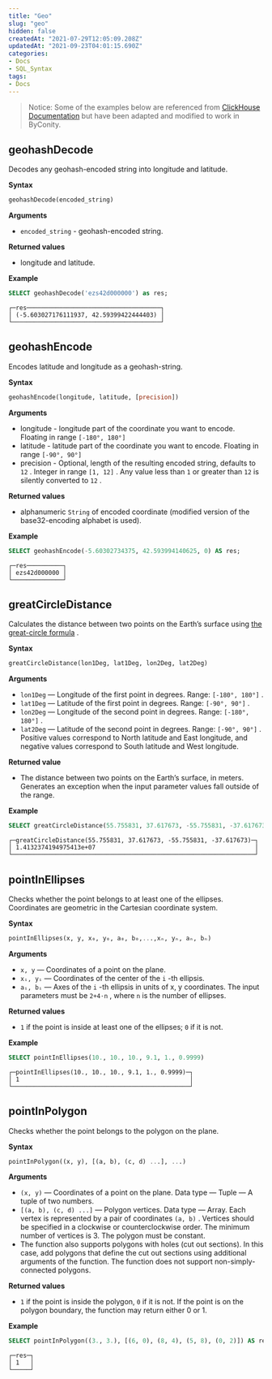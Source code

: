 ```yaml
---
title: "Geo"
slug: "geo"
hidden: false
createdAt: "2021-07-29T12:05:09.208Z"
updatedAt: "2021-09-23T04:01:15.690Z"
categories:
- Docs
- SQL_Syntax
tags:
- Docs
---
```

> Notice:
Some of the examples below are referenced from [ClickHouse Documentation](https://clickhouse.com/docs/en/sql-reference/functions/) but have been adapted and modified to work in ByConity.

## geohashDecode
Decodes any geohash-encoded string into longitude and latitude.

**Syntax**

```sql
geohashDecode(encoded_string)
```

**Arguments**
- `encoded_string` - geohash-encoded string. 

**Returned values**
- longitude and latitude.

**Example**

```sql
SELECT geohashDecode('ezs42d000000') as res;
```

```plain%20text
┌─res─────────────────────────────────────┐
│ (-5.603027176111937, 42.59399422444403) │
└─────────────────────────────────────────┘
```

## geohashEncode 
Encodes latitude and longitude as a geohash-string.

**Syntax**

```sql
geohashEncode(longitude, latitude, [precision])
```

**Arguments**
- longitude - longitude part of the coordinate you want to encode. Floating in range `[-180°, 180°]` 
- latitude - latitude part of the coordinate you want to encode. Floating in range `[-90°, 90°]` 
- precision - Optional, length of the resulting encoded string, defaults to `12` . Integer in range `[1, 12]` . Any value less than `1` or greater than `12` is silently converted to `12` . 

**Returned values**
- alphanumeric `String` of encoded coordinate (modified version of the base32-encoding alphabet is used). 

**Example**

```sql
SELECT geohashEncode(-5.60302734375, 42.593994140625, 0) AS res;
```

```plain%20text
┌─res──────────┐
│ ezs42d000000 │
└──────────────┘
```

## greatCircleDistance
Calculates the distance between two points on the Earth’s surface using [the great-circle formula](https://en.wikipedia.org/wiki/Great-circle_distance) .

**Syntax**

```sql
greatCircleDistance(lon1Deg, lat1Deg, lon2Deg, lat2Deg)
```

**Arguments**
- `lon1Deg` — Longitude of the first point in degrees. Range: `[-180°, 180°]` . 
- `lat1Deg` — Latitude of the first point in degrees. Range: `[-90°, 90°]` . 
- `lon2Deg` — Longitude of the second point in degrees. Range: `[-180°, 180°]` . 
- `lat2Deg` — Latitude of the second point in degrees. Range: `[-90°, 90°]` . 
Positive values correspond to North latitude and East longitude, and negative values correspond to South latitude and West longitude.

**Returned value**
- The distance between two points on the Earth’s surface, in meters. Generates an exception when the input parameter values fall outside of the range.

**Example**

```sql
SELECT greatCircleDistance(55.755831, 37.617673, -55.755831, -37.617673);
```

```plain%20text
┌─greatCircleDistance(55.755831, 37.617673, -55.755831, -37.617673)─┐
│ 1.4132374194975413e+07                                            │
└───────────────────────────────────────────────────────────────────┘
```

## pointInEllipses
Checks whether the point belongs to at least one of the ellipses.
Coordinates are geometric in the Cartesian coordinate system.

**Syntax**

```sql
pointInEllipses(x, y, x₀, y₀, a₀, b₀,...,xₙ, yₙ, aₙ, bₙ)
```

**Arguments**
- `x, y` — Coordinates of a point on the plane. 
- `xᵢ, yᵢ` — Coordinates of the center of the `i` -th ellipsis. 
- `aᵢ, bᵢ` — Axes of the `i` -th ellipsis in units of x, y coordinates. 
The input parameters must be `2+4⋅n` , where `n` is the number of ellipses.

**Returned values**
- `1` if the point is inside at least one of the ellipses; `0` if it is not.

**Example**

```sql
SELECT pointInEllipses(10., 10., 10., 9.1, 1., 0.9999)
```

```plain%20text
┌─pointInEllipses(10., 10., 10., 9.1, 1., 0.9999)─┐
│ 1                                               │
└─────────────────────────────────────────────────┘
```

## pointInPolygon
Checks whether the point belongs to the polygon on the plane.

**Syntax**

```sql
pointInPolygon((x, y), [(a, b), (c, d) ...], ...)
```

**Arguments**
- `(x, y)` — Coordinates of a point on the plane. Data type — Tuple — A tuple of two numbers. 
- `[(a, b), (c, d) ...]` — Polygon vertices. Data type — Array. Each vertex is represented by a pair of coordinates `(a, b)` . Vertices should be specified in a clockwise or counterclockwise order. The minimum number of vertices is 3. The polygon must be constant. 
- The function also supports polygons with holes (cut out sections). In this case, add polygons that define the cut out sections using additional arguments of the function. The function does not support non-simply-connected polygons. 

**Returned values**
- `1` if the point is inside the polygon, `0` if it is not. If the point is on the polygon boundary, the function may return either 0 or 1.

**Example**

```sql
SELECT pointInPolygon((3., 3.), [(6, 0), (8, 4), (5, 8), (0, 2)]) AS res
```

```plain%20text
┌─res─┐
│ 1   │
└─────┘
```

